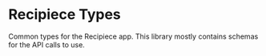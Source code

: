 # Recipiece Types
Common types for the Recipiece app.
This library mostly contains schemas for the API calls to use.